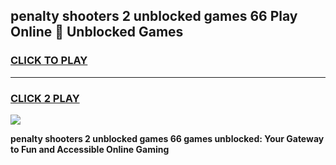 
## penalty shooters 2 unblocked games 66 Play Online 👋 Unblocked Games
<h3>
<a href="https://premium.freeplayer.one?title=penalty_shooters_2_unblocked_games_66&ref=19F">CLICK TO PLAY</a></h3>
<hr>

<h3>
<a href="https://premium.freeplayer.one?title=penalty_shooters_2_unblocked_games_66&ref=19F">CLICK 2 PLAY</a>
  
</h3>

<a href="https://premium.freeplayer.one?title=penalty_shooters_2_unblocked_games_66&ref=19F"><img src="https://clearcache.store/games.png"></a>


**penalty shooters 2 unblocked games 66 games unblocked: Your Gateway to Fun and Accessible Online Gaming**
